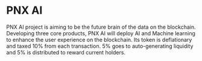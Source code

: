 # PNX AI

PNX AI project is aiming to be the future brain of the data on the blockchain. Developing three core products, PNX AI will deploy AI and Machine learning to enhance the user experience on the blockchain. Its token is deflationary and taxed 10% from each transaction. 5% goes to auto-generating liquidity and 5% is distributed to reward current holders.
